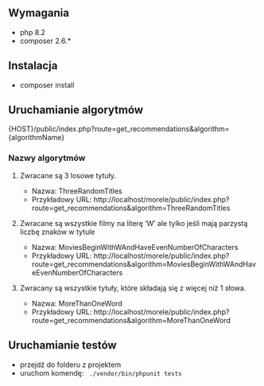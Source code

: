 ## Wymagania
- php 8.2
- composer 2.6.*

## Instalacja

- composer install

## Uruchamianie algorytmów
{HOST}/public/index.php?route=get_recommendations&algorithm={algorithmName}

### Nazwy algorytmów
1. Zwracane są 3 losowe tytuły.
    - Nazwa: ThreeRandomTitles
    - Przykładowy URL: http://localhost/morele/public/index.php?route=get_recommendations&algorithm=ThreeRandomTitles 


2. Zwracane są wszystkie filmy na literę ‘W’ ale tylko jeśli mają parzystą liczbę znaków w tytule
    - Nazwa: MoviesBeginWithWAndHaveEvenNumberOfCharacters
    - Przykładowy URL: http://localhost/morele/public/index.php?route=get_recommendations&algorithm=MoviesBeginWithWAndHaveEvenNumberOfCharacters


4. Zwracany są wszystkie tytuły, które składają się z więcej niż 1 słowa.
    - Nazwa: MoreThanOneWord
    - Przykładowy URL: http://localhost/morele/public/index.php?route=get_recommendations&algorithm=MoreThanOneWord

## Uruchamianie testów

   - przejdź do folderu z projektem
   - uruchom komendę: ``` ./vendor/bin/phpunit tests```
 
